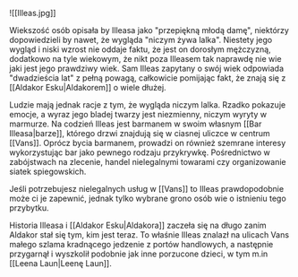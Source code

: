 ![[Illeas.jpg]]

Wiekszość osób opisała by Illeasa jako "przepiękną młodą damę", niektórzy dopowiedzieli by nawet, że wygląda "niczym żywa lalka".
Niestety jego wygląd i niski wzrost nie oddaje faktu, że jest on dorosłym mężczyzną, dodatkowo na tyle wiekowym, że nikt poza Illeasem tak naprawdę nie wie jaki jest jego prawdziwy wiek. Sam Illeas zapytany o swój wiek odpowiada "dwadzieścia lat" z pełną powagą, całkowicie pomijając fakt, że znają się z [[Aldakor Esku|Aldakorem]] o wiele dłużej.

Ludzie mają jednak racje z tym, że wygląda niczym lalka. Rzadko pokazuje emocje, a wyraz jego bladej twarzy jest niezmienny, niczym wyryty w marmurze. Na codzień Illeas jest barmanem w swoim własnym [[Bar Illeasa|barze]], którego drzwi znajdują się w ciasnej uliczce w centrum [[Vans]]. Oprócz bycia barmanem, prowadzi on również szemrane interesy wykorzystując bar jako pewnego rodzaju przykrywkę. Pośrednictwo w zabójstwach na zlecenie, handel nielegalnymi towarami czy organizowanie siatek spiegowskich.

Jeśli potrzebujesz nielegalnych usług w [[Vans]] to Illeas prawdopodobnie może ci je zapewnić, jednak tylko wybrane grono osób wie o istnieniu tego przybytku.

Historia Illeasa i [[Aldakor Esku|Aldakora]] zaczeła się na długo zanim Aldakor stał się tym, kim jest teraz. To właśnie Illeas znalazł na ulicach Vans małego szlama kradnącego jedzenie z portów handlowych, a następnie przygarnął i wyszkolił podobnie jak inne porzucone dzieci, w tym m.in [[Leena Laun|Leenę Laun]].